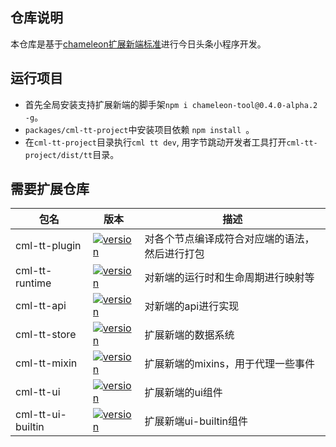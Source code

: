 ## 仓库说明
本仓库是基于[chameleon扩展新端标准](https://cml.js.org/doc/extend/extend.html)进行今日头条小程序开发。

## 运行项目

- 首先全局安装支持扩展新端的脚手架`npm i chameleon-tool@0.4.0-alpha.2 -g`。
- `packages/cml-tt-project`中安装项目依赖 `npm install `。
- 在`cml-tt-project`目录执行`cml tt dev`, 用字节跳动开发者工具打开`cml-tt-project/dist/tt`目录。

## 需要扩展仓库

|包名|版本|描述|
|-----|----|----|
|cml-tt-plugin|[![version](https://img.shields.io/npm/v/cml-tt-plugin.svg?style=flat)](https://www.npmjs.com/package/cml-tt-plugin)|对各个节点编译成符合对应端的语法，然后进行打包|
|cml-tt-runtime|[![version](https://img.shields.io/npm/v/cml-tt-runtime.svg?style=flat)](https://www.npmjs.com/package/cml-tt-runtime)| 对新端的运行时和生命周期进行映射等             |
|cml-tt-api|[![version](https://img.shields.io/npm/v/cml-tt-api.svg?style=flat)](https://www.npmjs.com/package/cml-tt-api)|对新端的api进行实现|
|cml-tt-store|[![version](https://img.shields.io/npm/v/cml-tt-store.svg?style=flat)](https://www.npmjs.com/package/cml-tt-store)|扩展新端的数据系统|
|cml-tt-mixin|[![version](https://img.shields.io/npm/v/cml-tt-mixins.svg?style=flat)](https://www.npmjs.com/package/cml-tt-mixins)|扩展新端的mixins，用于代理一些事件|
|cml-tt-ui|[![version](https://img.shields.io/npm/v/cml-tt-ui.svg?style=flat)](https://www.npmjs.com/package/cml-tt-ui)|扩展新端的ui组件|
|cml-tt-ui-builtin|[![version](https://img.shields.io/npm/v/cml-tt-ui-builtin.svg?style=flat)](https://www.npmjs.com/package/cml-tt-ui-builtin)|扩展新端ui-builtin组件|





